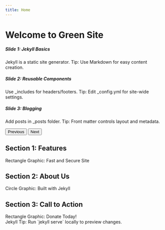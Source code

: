 ```yaml
---
title: Home
---
```

# Welcome to Green Site

<div id="carouselExample" class="carousel slide" data-bs-ride="carousel">
  <div class="carousel-inner">
    <div class="carousel-item active">
      <div class="carousel-caption d-none d-md-block">
        <h5>Slide 1: Jekyll Basics</h5>
        <p>Jekyll is a static site generator. Tip: Use Markdown for easy content creation.</p>
      </div>
    </div>
    <div class="carousel-item">
      <div class="carousel-caption d-none d-md-block">
        <h5>Slide 2: Reusable Components</h5>
        <p>Use _includes for headers/footers. Tip: Edit _config.yml for site-wide settings.</p>
      </div>
    </div>
    <div class="carousel-item">
      <div class="carousel-caption d-none d-md-block">
        <h5>Slide 3: Blogging</h5>
        <p>Add posts in _posts folder. Tip: Front matter controls layout and metadata.</p>
      </div>
    </div>
  </div>
  <button class="carousel-control-prev" type="button" data-bs-target="#carouselExample" data-bs-slide="prev">
    <span class="carousel-control-prev-icon" aria-hidden="true"></span>
    <span class="visually-hidden">Previous</span>
  </button>
  <button class="carousel-control-next" type="button" data-bs-target="#carouselExample" data-bs-slide="next">
    <span class="carousel-control-next-icon" aria-hidden="true"></span>
    <span class="visually-hidden">Next</span>
  </button>
</div>

## Section 1: Features
<div class="shape-rect">Rectangle Graphic: Fast and Secure Site</div>

## Section 2: About Us
<div class="shape-circle">Circle Graphic: Built with Jekyll</div>

## Section 3: Call to Action
<div class="shape-rect">Rectangle Graphic: Donate Today!</div>
Jekyll Tip: Run `jekyll serve` locally to preview changes.